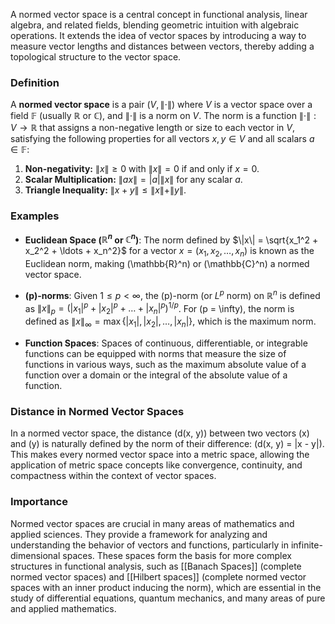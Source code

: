 A normed vector space is a central concept in functional analysis, linear algebra, and related fields, blending geometric intuition with algebraic operations. It extends the idea of vector spaces by introducing a way to measure vector lengths and distances between vectors, thereby adding a topological structure to the vector space.

### Definition

A **normed vector space** is a pair $(V, \|\cdot\|)$ where $V$ is a vector space over a field $\mathbb{F}$ (usually $\mathbb{R}$ or $\mathbb{C})$, and $\|\cdot\|$ is a norm on $V$. The norm is a function $\|\cdot\|: V \rightarrow \mathbb{R}$ that assigns a non-negative length or size to each vector in $V$, satisfying the following properties for all vectors $x, y \in V$ and all scalars $a \in \mathbb{F}$:

1. **Non-negativity:** $\|x\| \geq 0$ with $\|x\| = 0$ if and only if $x = 0$.
2. **Scalar Multiplication:** $\|ax\| = |a|\|x\|$ for any scalar $a$.
3. **Triangle Inequality:** $\|x + y\| \leq \|x\| + \|y\|$.

### Examples

- **Euclidean Space ($\mathbb{R}^n$ or $\mathbb{C}^n$)**: The norm defined by $\|x\| = \sqrt{x_1^2 + x_2^2 + \ldots + x_n^2}$ for a vector $x = (x_1, x_2, \ldots, x_n)$ is known as the Euclidean norm, making \(\mathbb{R}^n\) or \(\mathbb{C}^n\) a normed vector space.

- **\(p\)-norms**: Given $1 \leq p < \infty$, the \(p\)-norm (or $L^p$ norm) on $\mathbb{R}^n$ is defined as $\|x\|_p = (|x_1|^p + |x_2|^p + \ldots + |x_n|^p)^{1/p}$. For \(p = \infty\), the norm is defined as $\|x\|_\infty = \max\{|x_1|, |x_2|, \ldots, |x_n|\}$, which is the maximum norm.

- **Function Spaces**: Spaces of continuous, differentiable, or integrable functions can be equipped with norms that measure the size of functions in various ways, such as the maximum absolute value of a function over a domain or the integral of the absolute value of a function.

### Distance in Normed Vector Spaces

In a normed vector space, the distance \(d(x, y)\) between two vectors \(x\) and \(y\) is naturally defined by the norm of their difference: \(d(x, y) = \|x - y\|\). This makes every normed vector space into a metric space, allowing the application of metric space concepts like convergence, continuity, and compactness within the context of vector spaces.

### Importance

Normed vector spaces are crucial in many areas of mathematics and applied sciences. They provide a framework for analyzing and understanding the behavior of vectors and functions, particularly in infinite-dimensional spaces. These spaces form the basis for more complex structures in functional analysis, such as [[Banach Spaces]] (complete normed vector spaces) and [[Hilbert spaces]] (complete normed vector spaces with an inner product inducing the norm), which are essential in the study of differential equations, quantum mechanics, and many areas of pure and applied mathematics.
